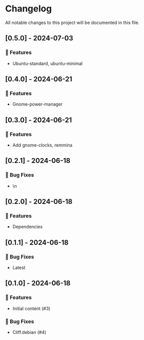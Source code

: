 # Changelog

All notable changes to this project will be documented in this file.

## [0.5.0] - 2024-07-03

### 🚀 Features

- Ubuntu-standard, ubuntu-minimal

## [0.4.0] - 2024-06-21

### 🚀 Features

- Gnome-power-manager

## [0.3.0] - 2024-06-21

### 🚀 Features

- Add gnome-clocks, remmina

## [0.2.1] - 2024-06-18

### 🐛 Bug Fixes

- \n

## [0.2.0] - 2024-06-18

### 🚀 Features

- Dependencies

## [0.1.1] - 2024-06-18

### 🐛 Bug Fixes

- Latest

## [0.1.0] - 2024-06-18

### 🚀 Features

- Initial content (#3)

### 🐛 Bug Fixes

- Cliff.debian (#4)

<!-- generated by git-cliff -->
